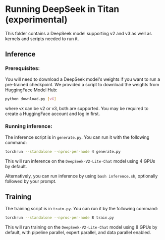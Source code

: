 # Running DeepSeek in Titan  (experimental)

This folder contains a DeepSeek model supporting v2 and v3 as well as kernels
and scripts needed to run it.

## Inference

### Prerequisites:

You will need to download a DeepSeek model's weights if you want to run a
pre-trained checkpoint.  We provided a script to download the weights from
HuggingFace Model Hub:
```bash
python download.py [vX]
```
where `vX` can be v2 or v3, both are supported. You may be required to create a
HuggingFace account and log in first.

### Running inference:

The inference script is in `generate.py`. You can run it with the following
command:
```bash
torchrun --standalone --nproc-per-node 4 generate.py
```
This will run inference on the `DeepSeek-V2-Lite-Chat` model using 4 GPUs by
default.

Alternatively, you can run inference by using `bash inference.sh`, optionally
followed by your prompt.

## Training

The training script is in `train.py`. You can run it by the following command:
```bash
torchrun --standalone --nproc-per-node 8 train.py
```

This will run training on the `DeepSeek-V2-Lite-Chat` model using 8 GPUs by
default, with pipeline parallel, expert parallel, and data parallel enabled.
